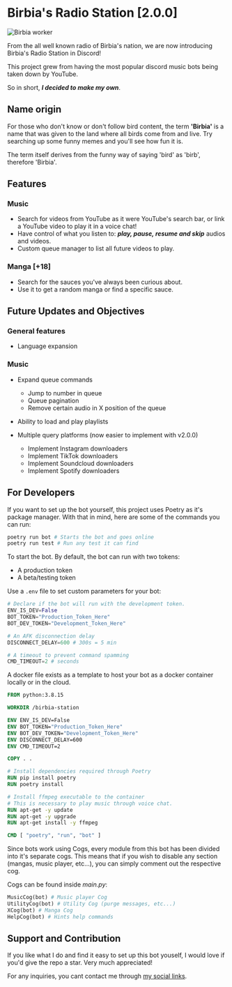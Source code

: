 # Birbia's Radio Station [2.0.0]

![Birbia worker](https://thumbs.gfycat.com/RapidGlamorousGoldenretriever-size_restricted.gif)

From the all well known radio of Birbia's nation, we are now introducing Birbia's Radio Station in Discord!

This project grew from having the most popular discord music bots being taken down by YouTube.

So in short, ***I decided to make my own***.


## Name origin
For those who don't know or don't follow bird content, the term **'Birbia'** is a name that was given to the land where all birds come from and live. Try searching up some funny memes and you'll see how fun it is. 

The term itself derives from the funny way of saying 'bird' as 'birb', therefore 'Birbia'.

## Features

### Music
- Search for videos from YouTube as it were YouTube's search bar, or link a YouTube video to play it in a voice chat!
- Have control of what you listen to: ***play, pause, resume and skip*** audios and videos.
- Custom queue manager to list all future videos to play.

### Manga [+18]
- Search for the sauces you've always been curious about.
- Use it to get a random manga or find a specific sauce.


## Future Updates and Objectives

### General features
- Language expansion

### Music
- Expand queue commands
	* Jump to number in queue
	* Queue pagination
	* Remove certain audio in X position of the queue

- Ability to load and play playlists

- Multiple query platforms (now easier to implement with v2.0.0)
  * Implement Instagram downloaders
  * Implement TikTok downloaders
  * Implement Soundcloud downloaders
  * Implement Spotify downloaders


## For Developers
If you want to set up the bot yourself, this project uses Poetry as it's package manager. With that in mind, here are some of the commands you can run:
```py
poetry run bot # Starts the bot and goes online
poetry run test # Run any test it can find
```
To start the bot. By default, the bot can run with two tokens:
- A production token
- A beta/testing token

Use a `.env` file to set custom parameters for your bot:
```py
# Declare if the bot will run with the development token.
ENV_IS_DEV=False
BOT_TOKEN="Production_Token_Here"
BOT_DEV_TOKEN="Development_Token_Here"

# An AFK disconnection delay
DISCONNECT_DELAY=600 # 300s = 5 min

# A timeout to prevent command spamming
CMD_TIMEOUT=2 # seconds
```

A docker file exists as a template to host your bot as a docker container locally or in the cloud.

```Dockerfile
FROM python:3.8.15

WORKDIR /birbia-station

ENV ENV_IS_DEV=False
ENV BOT_TOKEN="Production_Token_Here"
ENV BOT_DEV_TOKEN="Development_Token_Here"
ENV DISCONNECT_DELAY=600
ENV CMD_TIMEOUT=2

COPY . .

# Install dependencies required through Poetry
RUN pip install poetry
RUN poetry install

# Install ffmpeg executable to the container
# This is necessary to play music through voice chat.
RUN apt-get -y update
RUN apt-get -y upgrade
RUN apt-get install -y ffmpeg

CMD [ "poetry", "run", "bot" ]
```

Since bots work using Cogs, every module from this bot has been divided into it's separate cogs. This means that if you wish to disable any section (mangas, music player, etc...), you can simply comment out the respective cog.

Cogs can be found inside *main.py*:
```py
MusicCog(bot) # Music player Cog
UtilityCog(bot) # Utility Cog (purge messages, etc...)
XCog(bot) # Manga Cog
HelpCog(bot) # Hints help commands
```

## Support and Contribution
If you like what I do and find it easy to set up this bot youself, I would love if you'd give the repo a star. Very much appreciated! 

For any inquiries, you cant contact me through [my social links](https://github.com/SkinnyDevi/SkinnyDevi#im-available-in-the-following-social-media).